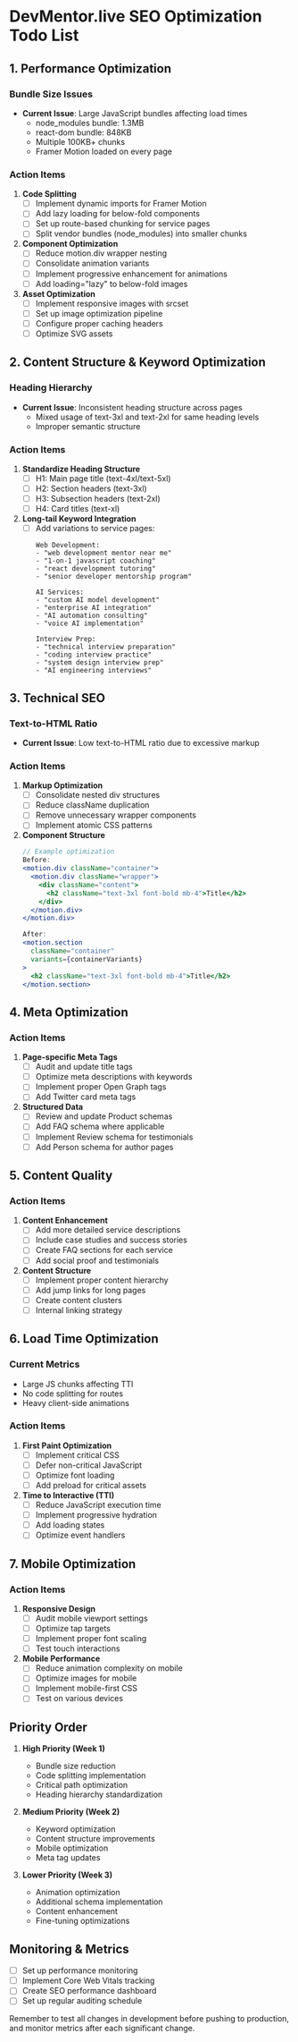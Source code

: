 # DevMentor.live SEO Optimization Todo List

## 1. Performance Optimization

### Bundle Size Issues
- **Current Issue**: Large JavaScript bundles affecting load times
  - node_modules bundle: 1.3MB
  - react-dom bundle: 848KB
  - Multiple 100KB+ chunks
  - Framer Motion loaded on every page

### Action Items
1. **Code Splitting**
   - [ ] Implement dynamic imports for Framer Motion
   - [ ] Add lazy loading for below-fold components
   - [ ] Set up route-based chunking for service pages
   - [ ] Split vendor bundles (node_modules) into smaller chunks

2. **Component Optimization**
   - [ ] Reduce motion.div wrapper nesting
   - [ ] Consolidate animation variants
   - [ ] Implement progressive enhancement for animations
   - [ ] Add loading="lazy" to below-fold images

3. **Asset Optimization**
   - [ ] Implement responsive images with srcset
   - [ ] Set up image optimization pipeline
   - [ ] Configure proper caching headers
   - [ ] Optimize SVG assets

## 2. Content Structure & Keyword Optimization

### Heading Hierarchy
- **Current Issue**: Inconsistent heading structure across pages
  - Mixed usage of text-3xl and text-2xl for same heading levels
  - Improper semantic structure

### Action Items
1. **Standardize Heading Structure**
   - [ ] H1: Main page title (text-4xl/text-5xl)
   - [ ] H2: Section headers (text-3xl)
   - [ ] H3: Subsection headers (text-2xl)
   - [ ] H4: Card titles (text-xl)

2. **Long-tail Keyword Integration**
   - [ ] Add variations to service pages:
     ```
     Web Development:
     - "web development mentor near me"
     - "1-on-1 javascript coaching"
     - "react development tutoring"
     - "senior developer mentorship program"
     
     AI Services:
     - "custom AI model development"
     - "enterprise AI integration"
     - "AI automation consulting"
     - "voice AI implementation"
     
     Interview Prep:
     - "technical interview preparation"
     - "coding interview practice"
     - "system design interview prep"
     - "AI engineering interviews"
     ```

## 3. Technical SEO

### Text-to-HTML Ratio
- **Current Issue**: Low text-to-HTML ratio due to excessive markup

### Action Items
1. **Markup Optimization**
   - [ ] Consolidate nested div structures
   - [ ] Reduce className duplication
   - [ ] Remove unnecessary wrapper components
   - [ ] Implement atomic CSS patterns

2. **Component Structure**
   ```jsx
   // Example optimization
   Before:
   <motion.div className="container">
     <motion.div className="wrapper">
       <div className="content">
         <h2 className="text-3xl font-bold mb-4">Title</h2>
       </div>
     </motion.div>
   </motion.div>

   After:
   <motion.section 
     className="container"
     variants={containerVariants}
   >
     <h2 className="text-3xl font-bold mb-4">Title</h2>
   </motion.section>
   ```

## 4. Meta Optimization

### Action Items
1. **Page-specific Meta Tags**
   - [ ] Audit and update title tags
   - [ ] Optimize meta descriptions with keywords
   - [ ] Implement proper Open Graph tags
   - [ ] Add Twitter card meta tags

2. **Structured Data**
   - [ ] Review and update Product schemas
   - [ ] Add FAQ schema where applicable
   - [ ] Implement Review schema for testimonials
   - [ ] Add Person schema for author pages

## 5. Content Quality

### Action Items
1. **Content Enhancement**
   - [ ] Add more detailed service descriptions
   - [ ] Include case studies and success stories
   - [ ] Create FAQ sections for each service
   - [ ] Add social proof and testimonials

2. **Content Structure**
   - [ ] Implement proper content hierarchy
   - [ ] Add jump links for long pages
   - [ ] Create content clusters
   - [ ] Internal linking strategy

## 6. Load Time Optimization

### Current Metrics
- Large JS chunks affecting TTI
- No code splitting for routes
- Heavy client-side animations

### Action Items
1. **First Paint Optimization**
   - [ ] Implement critical CSS
   - [ ] Defer non-critical JavaScript
   - [ ] Optimize font loading
   - [ ] Add preload for critical assets

2. **Time to Interactive (TTI)**
   - [ ] Reduce JavaScript execution time
   - [ ] Implement progressive hydration
   - [ ] Add loading states
   - [ ] Optimize event handlers

## 7. Mobile Optimization

### Action Items
1. **Responsive Design**
   - [ ] Audit mobile viewport settings
   - [ ] Optimize tap targets
   - [ ] Implement proper font scaling
   - [ ] Test touch interactions

2. **Mobile Performance**
   - [ ] Reduce animation complexity on mobile
   - [ ] Optimize images for mobile
   - [ ] Implement mobile-first CSS
   - [ ] Test on various devices

## Priority Order

1. **High Priority (Week 1)**
   - Bundle size reduction
   - Code splitting implementation
   - Critical path optimization
   - Heading hierarchy standardization

2. **Medium Priority (Week 2)**
   - Keyword optimization
   - Content structure improvements
   - Mobile optimization
   - Meta tag updates

3. **Lower Priority (Week 3)**
   - Animation optimization
   - Additional schema implementation
   - Content enhancement
   - Fine-tuning optimizations

## Monitoring & Metrics

- [ ] Set up performance monitoring
- [ ] Implement Core Web Vitals tracking
- [ ] Create SEO performance dashboard
- [ ] Set up regular auditing schedule

Remember to test all changes in development before pushing to production, and monitor metrics after each significant change.
